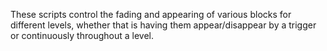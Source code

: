 These scripts control the fading and appearing of various blocks for different levels, whether that is having them appear/disappear
by a trigger or continuously throughout a level.
